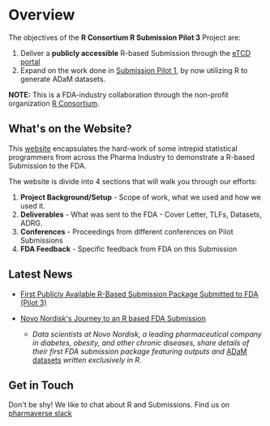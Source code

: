 # Overview

The objectives of the **R Consortium R Submission Pilot 3** Project are:  

1. Deliver a **publicly accessible** R-based Submission through the [eTCD portal](https://www.fda.gov/drugs/electronic-regulatory-submission-and-review/electronic-common-technical-document-ectd) 
1. Expand on the work done in [Submission Pilot 1](https://rconsortium.github.io/submissions-pilot1/), by now utilizing R to generate ADaM datasets.


**NOTE:** This is a FDA-industry collaboration through the non-profit organization [R Consortium](https://www.r-consortium.org/).


## What's on the Website?

This [website](https://rconsortium.github.io/submissions-pilot3-adam/main/) encapsulates the hard-work of some intrepid statistical programmers from across the Pharma Industry
to demonstrate a R-based Submission to the FDA. 

The website is divide into 4 sections that will walk you through our efforts:

1. **Project Background/Setup** - Scope of work, what we used and how we used it.
1. **Deliverables** - What was sent to the FDA - Cover Letter, TLFs, Datasets, ADRG.
1. **Conferences** - Proceedings from different conferences on Pilot Submissions
1. **FDA Feedback** - Specific feedback from FDA on this Submission


## Latest News

* [First Publicly Available R-Based Submission Package Submitted to FDA (Pilot 3)](https://www.r-consortium.org/announcement/2023/09/11/first-publicly-available-r-based-submission-package-submitted-to-fda-pilot-3)

* [Novo Nordisk's Journey to an R based FDA Submission](https://www.youtube.com/watch?v=t33dS17QHuA)
    - *Data scientists at Novo Nordisk, a leading pharmaceutical company in diabetes, obesity, and other chronic diseases, share details of their first FDA submission package featuring outputs and* [ADaM datasets](https://www.cdisc.org/standards/foundational/adam) *written exclusively in R.*

## Get in Touch

Don't be shy!  We like to chat about R and Submissions. Find us on [pharmaverse slack](https://pharmaverse.slack.com/archives/C030EB2M4GM)
